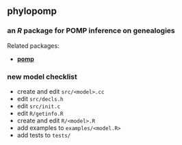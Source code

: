 ## **phylopomp**

### an *R* package for POMP inference on genealogies

Related packages:

- [**pomp**](https://kingaa.github.io/pomp/)

### new model checklist

- create and edit `src/<model>.cc`
- edit `src/decls.h`
- edit `src/init.c`
- edit `R/getinfo.R`
- create and edit `R/<model>.R`
- add examples to `examples/<model.R>`
- add tests to `tests/`

